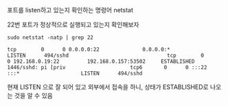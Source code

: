 포트를 listen하고 있는지 확인하는 명령어 netstat

22번 포트가 정상적으로 실행되고 있는지 확인해보자
```
sudo netstat -natp | grep 22
```

```
tcp        0      0 0.0.0.0:22              0.0.0.0:*               LISTEN      494/sshd                                tcp        0      0 192.168.0.19:22         192.168.0.157:53502     ESTABLISHED 1446/sshd: pi [priv                     tcp6       0      0 :::22                   :::*                    LISTEN      494/sshd    
```

현재 LISTEN 으로 잘 되어 있고
외부에서 접속을 하니, 상태가 ESTABLISHED로 나오는 것을 알 수 있음
